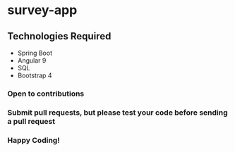 # survey-app

## Technologies Required

* Spring Boot
* Angular 9
* SQL
* Bootstrap 4


### Open to contributions

### Submit pull requests, but please  test your code before sending a pull request  


### Happy Coding!
